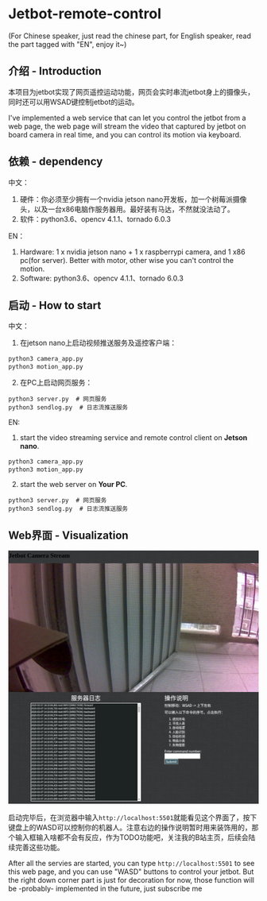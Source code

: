 # Jetbot-remote-control
(For Chinese speaker, just read the chinese part, for English speaker, read the part tagged with "EN", enjoy it~)

## 介绍 - Introduction

本项目为jetbot实现了网页遥控运动功能，网页会实时串流jetbot身上的摄像头，同时还可以用WSAD键控制jetbot的运动。

I've implemented a web service that can let you control the jetbot from a web page, the web page will stream the video that captured by jetbot on board camera in real time, and you can control its motion via keyboard.

## 依赖 - dependency

中文：
1. 硬件：你必须至少拥有一个nvidia jetson nano开发板，加一个树莓派摄像头，以及一台x86电脑作服务器用。最好装有马达，不然就没法动了。
2. 软件：python3.6、opencv  4.1.1、tornado 6.0.3

EN：
1. Hardware: 1 x nvidia jetson nano + 1 x raspberrypi camera, and 1 x86 pc(for server). Better with motor, other wise you can't control the motion.
2. Software: python3.6、opencv  4.1.1、tornado 6.0.3

## 启动 - How to start

中文：

1. 在jetson nano上启动视频推送服务及遥控客户端：
```
python3 camera_app.py
python3 motion_app.py
```
2. 在PC上启动网页服务：
```
python3 server.py  # 网页服务
python3 sendlog.py  # 日志流推送服务
```

EN:

1. start the video streaming service and remote control client on **Jetson nano**.
```
python3 camera_app.py
python3 motion_app.py
```
2. start the web server on **Your PC**.
```
python3 server.py  # 网页服务
python3 sendlog.py  # 日志流推送服务
```

## Web界面 - Visualization

![JOS界面](img/jos界面.png)

启动完毕后，在浏览器中输入```http://localhost:5501```就能看见这个界面了，按下键盘上的WASD可以控制你的机器人。注意右边的操作说明暂时用来装饰用的，那个输入框输入啥都不会有反应，作为TODO功能吧，关注我的B站主页，后续会陆续完善这些功能。

After all the servies are started, you can type ```http://localhost:5501``` to see this web page, and you can use "WASD" buttons to control your jetbot. But the right down corner part is just for decoration for now, those function will be -probably- implemented in the future, just subscribe me
